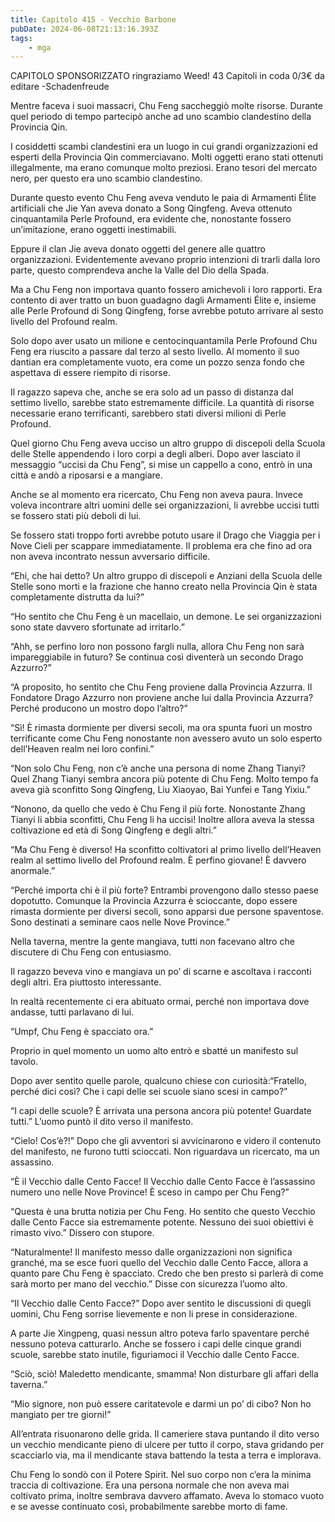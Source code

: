 ```yaml
---
title: Capitolo 415 - Vecchio Barbone
pubDate: 2024-06-08T21:13:16.393Z
tags:
    - mga
---
```

                
CAPITOLO SPONSORIZZATO ringraziamo Weed!
43 Capitoli in coda 0/3€
da editare
-Schadenfreude


Mentre faceva i suoi massacri, Chu Feng saccheggiò molte risorse. Durante quel periodo di tempo partecipò anche ad uno scambio clandestino della Provincia Qin.


I cosiddetti scambi clandestini era un luogo in cui grandi organizzazioni ed esperti della Provincia Qin commerciavano. Molti oggetti erano stati ottenuti illegalmente, ma erano comunque molto preziosi. Erano tesori del mercato nero, per questo era uno scambio clandestino.


Durante questo evento Chu Feng aveva venduto le paia di Armamenti Élite artificiali che Jie Yan aveva donato a Song Qingfeng. Aveva ottenuto cinquantamila Perle Profound, era evidente che, nonostante fossero un’imitazione, erano oggetti inestimabili.


Eppure il clan Jie aveva donato oggetti del genere alle quattro organizzazioni. Evidentemente avevano proprio intenzioni di trarli dalla loro parte, questo comprendeva anche la Valle del Dio della Spada.


Ma a Chu Feng non importava quanto fossero amichevoli i loro rapporti. Era contento di aver tratto un buon guadagno dagli Armamenti Élite e, insieme alle Perle Profound di Song Qingfeng, forse avrebbe potuto arrivare al sesto livello del Profound realm.


Solo dopo aver usato un milione e centocinquantamila Perle Profound Chu Feng era riuscito a passare dal terzo al sesto livello. Al momento il suo dantian era completamente vuoto, era come un pozzo senza fondo che aspettava di essere riempito di risorse.


Il ragazzo sapeva che, anche se era solo ad un passo di distanza dal settimo livello, sarebbe stato estremamente difficile. La quantità di risorse necessarie erano terrificanti, sarebbero stati diversi milioni di Perle Profound.


Quel giorno Chu Feng aveva ucciso un altro gruppo di discepoli della Scuola delle Stelle appendendo i loro corpi a degli alberi. Dopo aver lasciato il messaggio “uccisi da Chu Feng”, si mise un cappello a cono, entrò in una città e andò a riposarsi e a mangiare.


Anche se al momento era ricercato, Chu Feng non aveva paura. Invece voleva incontrare altri uomini delle sei organizzazioni, li avrebbe uccisi tutti se fossero stati più deboli di lui.


Se fossero stati troppo forti avrebbe potuto usare il Drago che Viaggia per i Nove Cieli per scappare immediatamente. Il problema era che fino ad ora non aveva incontrato nessun avversario difficile.


“Ehi, che hai detto? Un altro gruppo di discepoli e Anziani della Scuola delle Stelle sono morti e la frazione che hanno creato nella Provincia Qin è stata completamente distrutta da lui?”


“Ho sentito che Chu Feng è un macellaio, un demone. Le sei organizzazioni sono state davvero sfortunate ad irritarlo.”


“Ahh, se perfino loro non possono fargli nulla, allora Chu Feng non sarà impareggiabile in futuro? Se continua così diventerà un secondo Drago Azzurro?”


“A proposito, ho sentito che Chu Feng proviene dalla Provincia Azzurra. Il Fondatore Drago Azzurro non proviene anche lui dalla Provincia Azzurra? Perché producono un mostro dopo l’altro?”


“Sì! È rimasta dormiente per diversi secoli, ma ora spunta fuori un mostro terrificante come Chu Feng nonostante non avessero avuto un solo esperto dell’Heaven realm nei loro confini.”


“Non solo Chu Feng, non c’è anche una persona di nome Zhang Tianyi? Quel Zhang Tianyi sembra ancora più potente di Chu Feng. Molto tempo fa aveva già sconfitto Song Qingfeng, Liu Xiaoyao, Bai Yunfei e Tang Yixiu.”


“Nonono, da quello che vedo è Chu Feng il più forte. Nonostante Zhang Tianyi li abbia sconfitti, Chu Feng li ha uccisi! Inoltre allora aveva la stessa coltivazione ed età di Song Qingfeng e degli altri.”


“Ma Chu Feng è diverso! Ha sconfitto coltivatori al primo livello dell’Heaven realm al settimo livello del Profound realm. È perfino giovane! È davvero anormale.”


“Perché importa chi è il più forte? Entrambi provengono dallo stesso paese dopotutto. Comunque la Provincia Azzurra è scioccante, dopo essere rimasta dormiente per diversi secoli, sono apparsi due persone spaventose. Sono destinati a seminare caos nelle Nove Province.”


Nella taverna, mentre la gente mangiava, tutti non facevano altro che discutere di Chu Feng con entusiasmo.


Il ragazzo beveva vino e mangiava un po’ di scarne e ascoltava i racconti degli altri. Era piuttosto interessante.


In realtà recentemente ci era abituato ormai, perché non importava dove andasse, tutti parlavano di lui.


“Umpf, Chu Feng è spacciato ora.”


Proprio in quel momento un uomo alto entrò e sbatté un manifesto sul tavolo.


Dopo aver sentito quelle parole, qualcuno chiese con curiosità:“Fratello, perché dici così? Che i capi delle sei scuole siano scesi in campo?”


“I capi delle scuole? È arrivata una persona ancora più potente! Guardate tutti.” L’uomo puntò il dito verso il manifesto.


“Cielo! Cos’è?!” Dopo che gli avventori si avvicinarono e videro il contenuto del manifesto, ne furono tutti scioccati. Non riguardava un ricercato, ma un assassino.


“È il Vecchio dalle Cento Facce! Il Vecchio dalle Cento Facce è l’assassino numero uno nelle Nove Province! È sceso in campo per Chu Feng?”


“Questa è una brutta notizia per Chu Feng. Ho sentito che questo Vecchio dalle Cento Facce sia estremamente potente. Nessuno dei suoi obiettivi è rimasto vivo.” Dissero con stupore.


“Naturalmente! Il manifesto messo dalle organizzazioni non significa granché, ma se esce fuori quello del Vecchio dalle Cento Facce, allora a quanto pare Chu Feng è spacciato. Credo che ben presto si parlerà di come sarà morto per mano del vecchio.” Disse con sicurezza l’uomo alto.


“Il Vecchio dalle Cento Facce?” Dopo aver sentito le discussioni di quegli uomini, Chu Feng sorrise lievemente e non li prese in considerazione.


A parte Jie Xingpeng, quasi nessun altro poteva farlo spaventare perché nessuno poteva catturarlo. Anche se fossero i capi delle cinque grandi scuole, sarebbe stato inutile, figuriamoci il Vecchio dalle Cento Facce.


“Sciò, sciò! Maledetto mendicante, smamma! Non disturbare gli affari della taverna.”


“Mio signore, non può essere caritatevole e darmi un po’ di cibo? Non ho mangiato per tre giorni!”


All’entrata risuonarono delle grida. Il cameriere stava puntando il dito verso un vecchio mendicante pieno di ulcere per tutto il corpo, stava gridando per scacciarlo via, ma il mendicante stava battendo la testa a terra e implorava.


Chu Feng lo sondò con il Potere Spirit. Nel suo corpo non c’era la minima traccia di coltivazione. Era una persona normale che non aveva mai coltivato prima, inoltre sembrava davvero affamato. Aveva lo stomaco vuoto e se avesse continuato così, probabilmente sarebbe morto di fame.







